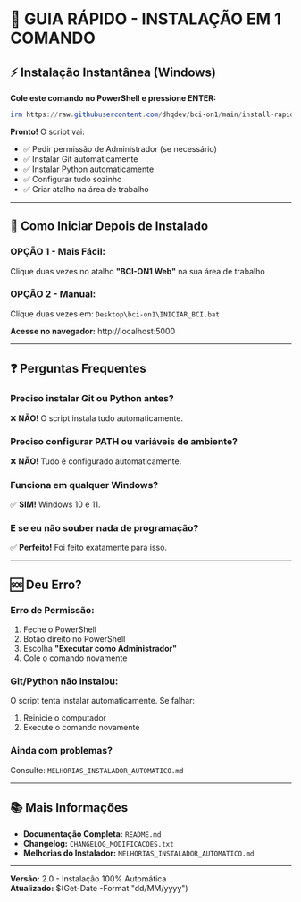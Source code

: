 # 🚀 GUIA RÁPIDO - INSTALAÇÃO EM 1 COMANDO

## ⚡ Instalação Instantânea (Windows)

**Cole este comando no PowerShell e pressione ENTER:**

```powershell
irm https://raw.githubusercontent.com/dhqdev/bci-on1/main/install-rapido.ps1 | iex
```

**Pronto!** O script vai:
- ✅ Pedir permissão de Administrador (se necessário)
- ✅ Instalar Git automaticamente
- ✅ Instalar Python automaticamente  
- ✅ Configurar tudo sozinho
- ✅ Criar atalho na área de trabalho

---

## 📌 Como Iniciar Depois de Instalado

### **OPÇÃO 1 - Mais Fácil:**
Clique duas vezes no atalho **"BCI-ON1 Web"** na sua área de trabalho

### **OPÇÃO 2 - Manual:**
Clique duas vezes em: `Desktop\bci-on1\INICIAR_BCI.bat`

**Acesse no navegador:** http://localhost:5000

---

## ❓ Perguntas Frequentes

### **Preciso instalar Git ou Python antes?**
❌ **NÃO!** O script instala tudo automaticamente.

### **Preciso configurar PATH ou variáveis de ambiente?**
❌ **NÃO!** Tudo é configurado automaticamente.

### **Funciona em qualquer Windows?**
✅ **SIM!** Windows 10 e 11.

### **E se eu não souber nada de programação?**
✅ **Perfeito!** Foi feito exatamente para isso.

---

## 🆘 Deu Erro?

### **Erro de Permissão:**
1. Feche o PowerShell
2. Botão direito no PowerShell
3. Escolha **"Executar como Administrador"**
4. Cole o comando novamente

### **Git/Python não instalou:**
O script tenta instalar automaticamente. Se falhar:
1. Reinicie o computador
2. Execute o comando novamente

### **Ainda com problemas?**
Consulte: `MELHORIAS_INSTALADOR_AUTOMATICO.md`

---

## 📚 Mais Informações

- **Documentação Completa:** `README.md`
- **Changelog:** `CHANGELOG_MODIFICACOES.txt`
- **Melhorias do Instalador:** `MELHORIAS_INSTALADOR_AUTOMATICO.md`

---

**Versão:** 2.0 - Instalação 100% Automática  
**Atualizado:** $(Get-Date -Format "dd/MM/yyyy")
